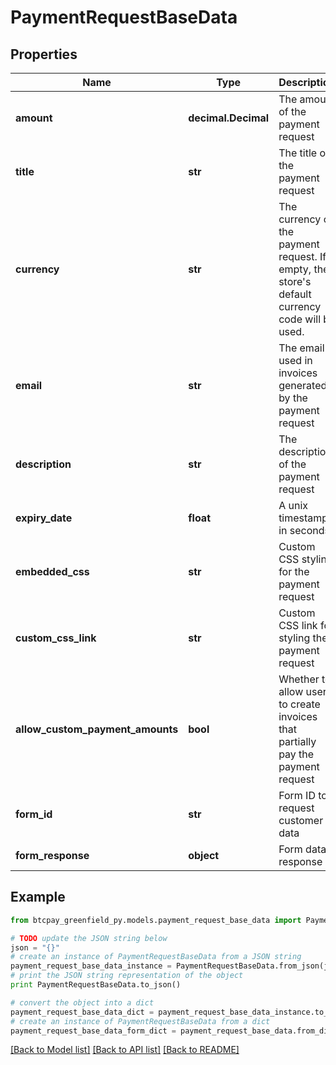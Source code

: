 # PaymentRequestBaseData


## Properties
Name | Type | Description | Notes
------------ | ------------- | ------------- | -------------
**amount** | **decimal.Decimal** | The amount of the payment request | [optional] 
**title** | **str** | The title of the payment request | [optional] 
**currency** | **str** | The currency of the payment request. If empty, the store&#39;s default currency code will be used. | [optional] 
**email** | **str** | The email used in invoices generated by the payment request | [optional] 
**description** | **str** | The description of the payment request | [optional] 
**expiry_date** | **float** | A unix timestamp in seconds | [optional] 
**embedded_css** | **str** | Custom CSS styling for the payment request | [optional] 
**custom_css_link** | **str** | Custom CSS link for styling the payment request | [optional] 
**allow_custom_payment_amounts** | **bool** | Whether to allow users to create invoices that partially pay the payment request  | [optional] 
**form_id** | **str** | Form ID to request customer data | [optional] 
**form_response** | **object** | Form data response | [optional] 

## Example

```python
from btcpay_greenfield_py.models.payment_request_base_data import PaymentRequestBaseData

# TODO update the JSON string below
json = "{}"
# create an instance of PaymentRequestBaseData from a JSON string
payment_request_base_data_instance = PaymentRequestBaseData.from_json(json)
# print the JSON string representation of the object
print PaymentRequestBaseData.to_json()

# convert the object into a dict
payment_request_base_data_dict = payment_request_base_data_instance.to_dict()
# create an instance of PaymentRequestBaseData from a dict
payment_request_base_data_form_dict = payment_request_base_data.from_dict(payment_request_base_data_dict)
```
[[Back to Model list]](../README.md#documentation-for-models) [[Back to API list]](../README.md#documentation-for-api-endpoints) [[Back to README]](../README.md)


